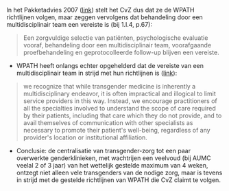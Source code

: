 In het Pakketadvies 2007 ([link](https://www.zorginstituutnederland.nl/binaries/zinl/documenten/adviezen/2007/03/27/pakketadvies-2007/Pakketadvies+2007.pdf)) stelt het CvZ dus dat ze de WPATH richtlijnen volgen, maar zeggen vervolgens dat behandeling door een multidisciplinair team een vereiste is (bij 1.I.4, p.67):
> Een zorgvuldige selectie van patiënten, psychologische evaluatie vooraf, behandeling door een multidisciplinair team, voorafgaande proefbehandeling en geprotocolleerde follow-up blijven een vereiste.
- WPATH heeft onlangs echter opgehelderd dat de vereiste van een multidisciplinair team in strijd met hun richtlijnen is ([link](https://github.com/tycho01/transition/raw/master/WPATH_response.pdf)):
>  we recognize that while transgender medicine is inherently a multidisciplinary endeavor, it is often impractical and illogical to limit service providers in this way.
> Instead, we encourage practitioners of all the specialties involved to understand the scope of care required by their patients, including that care which they do not provide, and to avail themselves of communication with other specialists as necessary to promote their patient's well-being, regardless of any provider's location or institutional affiliation. 
- Conclusie: de centralisatie van transgender-zorg tot een paar overwerkte genderklinieken, met wachtrijen een veelvoud (bij AUMC veelal 2 of 3 jaar) van het wettelijk gestelde maximum van 4 weken, ontzegt niet alleen vele transgenders van de nodige zorg, maar is tevens in strijd met de gestelde richtlijnen van WPATH die CvZ claimt te volgen.
